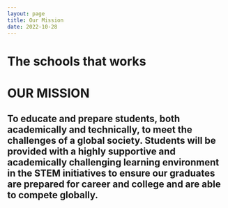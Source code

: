 ```yaml
---
layout: page
title: Our Mission
date: 2022-10-28
---
```

# The schools that works

# **OUR MISSION**
## To educate and prepare students, both academically and technically, to meet the challenges of a global society. Students will be provided with a highly supportive and academically challenging learning environment in the STEM initiatives to ensure our graduates are prepared for career and college and are able to compete globally.